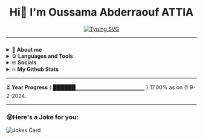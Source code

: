<h1 align="center">Hi👋  I'm Oussama Abderraouf ATTIA</h1>

<p align="center">
  <a href="https://git.io/typing-svg">
    <img src="https://readme-typing-svg.herokuapp.com?color=%2336BCF7&center=true&vCenter=true&width=600&lines=Computer+Science+Student+at+ESI+Algiers;Always+learning+new+things;AI+and+QC+enthusiast;Full+Stack+web+developer;UXUI+enthusiast;a+swiftie" alt="Typing SVG">
  </a>
</p>


---

###

<details>
  <summary>💫 <strong> About me</strong></summary>


 &emsp; 🛠️ I'm currently working on **my self project EsiGPT** <br>
 &emsp; 🤝 I'm looking for collaboration in **Data and ML Projects and Optimization problems** <br>
 &emsp; ⚛️ I’m currently learning about **Quantum Computing and Reinforcement Learning** <br>
 &emsp; 💼 I am looking for a **freelance job in full stack development** <br>
 &emsp; 🌐 You can see my portfolio at **[attiaoussama.vercel.app](https://attiaoussama.vercel.app)** and contact me via the **[contact form](https://attiaoussama.vercel.app/#Contact-me)** <br>
 &emsp; 🎶️ Fun Fact: **I am a swiftie (not the programming language hh)** <br>
-->
###
</details>


<details>
  <summary>⚙️ <strong>Languages and Tools</strong></summary>

  ### Programming Languages
  <p>
    <img src="https://cdn.jsdelivr.net/gh/devicons/devicon/icons/javascript/javascript-original.svg" height="30" width="42" alt="JavaScript logo" />
    <img src="https://cdn.jsdelivr.net/gh/devicons/devicon/icons/python/python-original.svg" height="30" width="42" alt="Python logo" />
    <img src="https://cdn.jsdelivr.net/gh/devicons/devicon/icons/c/c-original.svg" height="30" width="42" alt="C logo" />
    <img src="https://cdn.jsdelivr.net/gh/devicons/devicon/icons/java/java-original.svg" height="30" width="42" alt="Java logo" />
  </p>

  ### Web Development
  <p>
    <img src="https://cdn.jsdelivr.net/gh/devicons/devicon/icons/react/react-original.svg" height="30" width="42" alt="React logo" />
    <img src="https://cdn.jsdelivr.net/gh/devicons/devicon/icons/django/django-plain.svg" height="30" width="42" alt="Django logo" />
    <img src="https://cdn.jsdelivr.net/gh/devicons/devicon/icons/html5/html5-original.svg" height="30" width="42" alt="HTML5 logo" />
    <img src="https://cdn.jsdelivr.net/gh/devicons/devicon/icons/css3/css3-original.svg" height="30" width="42" alt="CSS3 logo" />
    <img src="https://cdn.jsdelivr.net/gh/devicons/devicon/icons/bootstrap/bootstrap-original.svg" height="30" width="42" alt="Bootstrap logo" />
    <img src="https://cdn.jsdelivr.net/gh/devicons/devicon/icons/tailwindcss/tailwindcss-original-wordmark.svg" height="30" width="42" alt="Tailwind CSS logo" />
    <img src="https://cdn.jsdelivr.net/gh/devicons/devicon/icons/nextjs/nextjs-original.svg" height="30" width="42" alt="Next.js logo" />
  </p>

  ### Tools and Platforms
  <p>
    <img src="https://cdn.jsdelivr.net/gh/devicons/devicon/icons/git/git-original.svg" height="30" width="42" alt="Git logo" />
    <img src="https://cdn.jsdelivr.net/gh/devicons/devicon/icons/github/github-original.svg" height="30" width="42" alt="GitHub logo" />
    <img src="https://cdn.jsdelivr.net/gh/devicons/devicon/icons/npm/npm-original-wordmark.svg" height="30" width="42" alt="NPM logo" />
    <img src="https://cdn.jsdelivr.net/gh/devicons/devicon/icons/yarn/yarn-original.svg" height="30" width="42" alt="Yarn logo" />
    <img src="https://cdn.jsdelivr.net/gh/devicons/devicon/icons/vscode/vscode-original.svg" height="30" width="42" alt="VS Code logo" />
    
  </p>

  ### Design and Data
  <p>
    <img src="https://cdn.jsdelivr.net/gh/devicons/devicon/icons/figma/figma-original.svg" height="30" width="42" alt="Figma logo" />
    <img src="https://cdn.jsdelivr.net/gh/devicons/devicon/icons/canva/canva-original.svg" height="30" width="42" alt="Canva logo" />
    <img src="https://cdn.jsdelivr.net/gh/devicons/devicon/icons/jupyter/jupyter-original.svg" height="30" width="42" alt="Jupyter logo" />
    <img src="https://cdn.jsdelivr.net/gh/devicons/devicon/icons/pandas/pandas-original.svg" height="30" width="42" alt="Pandas logo" />
    <img src="https://cdn.jsdelivr.net/gh/devicons/devicon/icons/numpy/numpy-original.svg" height="30" width="42" alt="NumPy logo" />
  </p>

  ### Operating Systems
  <p>
    <img src="https://cdn.jsdelivr.net/gh/devicons/devicon/icons/linux/linux-original.svg" height="30" width="42" alt="Linux logo" />
    <img src="https://cdn.jsdelivr.net/gh/devicons/devicon/icons/ubuntu/ubuntu-plain.svg" height="30" width="42" alt="Ubuntu logo" />
  </p>

</details>


<details>
  <summary>🌐 <strong>Socials</strong></summary>

<br clear="both">

<div align="center">
  <a href="https://www.linkedin.com/in/oussama-abderraouf-attia-494b32225/" target="_blank">
    <img src="https://img.shields.io/static/v1?message=LinkedIn&logo=linkedin&label=&color=0077B5&logoColor=white&labelColor=&style=for-the-badge" height="35" alt="linkedin logo"  />
  </a>

  <a href="https://x.com/oussamaattia245" target="_blank">
    <img src="https://img.shields.io/static/v1?message=Twitter&logo=twitter&label=&color=1DA1F2&logoColor=white&labelColor=&style=for-the-badge" height="35" alt="twitter logo"  />
  </a>
  <a href="https://discordapp.com/users/john.loyd" target="_blank">
    <img src="https://img.shields.io/static/v1?message=Discord&logo=discord&label=&color=7289DA&logoColor=white&labelColor=&style=for-the-badge" height="35" alt="discord logo"  />
  </a>
  <a href="https://medium.com/@lo_attia" target="_blank">
    <img src="https://img.shields.io/static/v1?message=Medium&logo=medium&label=&color=12100E&logoColor=white&labelColor=&style=for-the-badge" height="35" alt="medium logo"  />
  </a>
<a href="https://www.instagram.com/ooouussaammaaa">
  <img alt="Instagram" src="https://img.shields.io/badge/Instagram-E4405F?style=for-the-badge&logo=Instagram&logoColor=white" height="35"/>
</a>

</div>

</details>


<details>
  <summary>🔥 <strong>My Github Stats</strong></summary>

<br clear="both">

<div align="center">
  <img src="https://streak-stats.demolab.com?user=OussamaAbderraoufAttia&locale=en&mode=daily&theme=aura&hide_border=true&border_radius=5" height="180" alt="streak graph"  />
 </div>
 <div align="center">
  <img src="https://github-readme-stats.vercel.app/api?username=OussamaAbderraoufAttia&show_icons=true&theme=aura&hide_border=true" height="160" alt="stats graph"  />
  <img src="https://github-readme-stats.vercel.app/api/top-langs/?username=OussamaAbderraoufAttia&layout=compact&langs_count=8&theme=aura&hide_border=true" height="160" alt="languages graph"  />
 </div>

</details>

---

⏳ **Year Progress** { ██████▁▁▁▁▁▁▁▁▁▁▁▁▁▁▁▁▁ } 17.00% as on ⏰ 9-2-2024.

---



### 😜Here's a Joke for you:
<img src="https://readme-jokes.vercel.app/api" alt="Jokes Card" />





